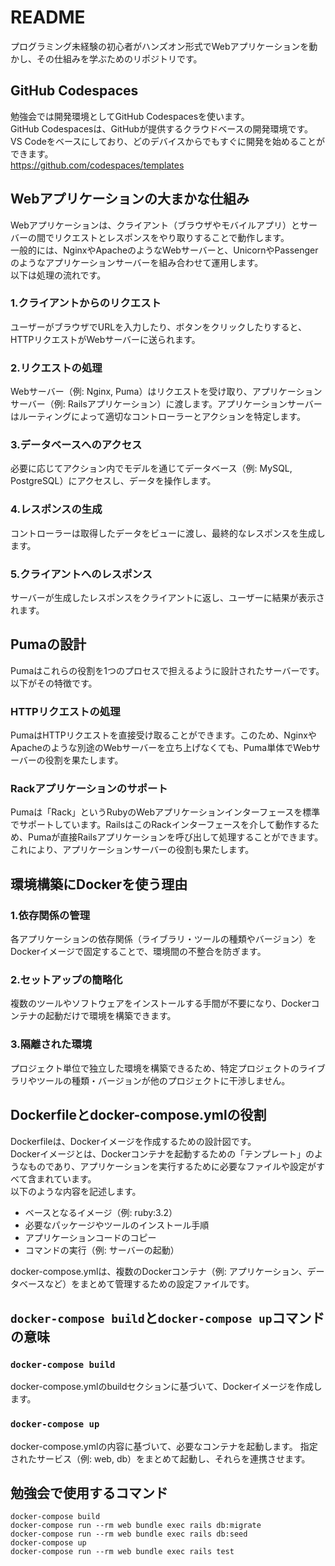 # README
プログラミング未経験の初心者がハンズオン形式でWebアプリケーションを動かし、その仕組みを学ぶためのリポジトリです。

## GitHub Codespaces
勉強会では開発環境としてGitHub Codespacesを使います。  
GitHub Codespacesは、GitHubが提供するクラウドベースの開発環境です。  
VS Codeをベースにしており、どのデバイスからでもすぐに開発を始めることができます。  
https://github.com/codespaces/templates

## Webアプリケーションの大まかな仕組み
Webアプリケーションは、クライアント（ブラウザやモバイルアプリ）とサーバーの間でリクエストとレスポンスをやり取りすることで動作します。  
一般的には、NginxやApacheのようなWebサーバーと、UnicornやPassengerのようなアプリケーションサーバーを組み合わせて運用します。  
以下は処理の流れです。

### 1.クライアントからのリクエスト
ユーザーがブラウザでURLを入力したり、ボタンをクリックしたりすると、HTTPリクエストがWebサーバーに送られます。

### 2.リクエストの処理
Webサーバー（例: Nginx, Puma）はリクエストを受け取り、アプリケーションサーバー（例: Railsアプリケーション）に渡します。アプリケーションサーバーはルーティングによって適切なコントローラーとアクションを特定します。

### 3.データベースへのアクセス
必要に応じてアクション内でモデルを通じてデータベース（例: MySQL, PostgreSQL）にアクセスし、データを操作します。

### 4.レスポンスの生成
コントローラーは取得したデータをビューに渡し、最終的なレスポンスを生成します。

### 5.クライアントへのレスポンス
サーバーが生成したレスポンスをクライアントに返し、ユーザーに結果が表示されます。

## Pumaの設計
Pumaはこれらの役割を1つのプロセスで担えるように設計されたサーバーです。以下がその特徴です。

### HTTPリクエストの処理
PumaはHTTPリクエストを直接受け取ることができます。このため、NginxやApacheのような別途のWebサーバーを立ち上げなくても、Puma単体でWebサーバーの役割を果たします。

### Rackアプリケーションのサポート
Pumaは「Rack」というRubyのWebアプリケーションインターフェースを標準でサポートしています。RailsはこのRackインターフェースを介して動作するため、Pumaが直接Railsアプリケーションを呼び出して処理することができます。これにより、アプリケーションサーバーの役割も果たします。

## 環境構築にDockerを使う理由

### 1.依存関係の管理
各アプリケーションの依存関係（ライブラリ・ツールの種類やバージョン）をDockerイメージで固定することで、環境間の不整合を防ぎます。

### 2.セットアップの簡略化
複数のツールやソフトウェアをインストールする手間が不要になり、Dockerコンテナの起動だけで環境を構築できます。

### 3.隔離された環境
プロジェクト単位で独立した環境を構築できるため、特定プロジェクトのライブラリやツールの種類・バージョンが他のプロジェクトに干渉しません。

## Dockerfileとdocker-compose.ymlの役割

Dockerfileは、Dockerイメージを作成するための設計図です。  
Dockerイメージとは、Dockerコンテナを起動するための「テンプレート」のようなものであり、アプリケーションを実行するために必要なファイルや設定がすべて含まれています。  
以下のような内容を記述します。
- ベースとなるイメージ（例: ruby:3.2）
- 必要なパッケージやツールのインストール手順
- アプリケーションコードのコピー
- コマンドの実行（例: サーバーの起動）

docker-compose.ymlは、複数のDockerコンテナ（例: アプリケーション、データベースなど）をまとめて管理するための設定ファイルです。

## `docker-compose build`と`docker-compose up`コマンドの意味
### `docker-compose build`
docker-compose.ymlのbuildセクションに基づいて、Dockerイメージを作成します。

### `docker-compose up`
docker-compose.ymlの内容に基づいて、必要なコンテナを起動します。
指定されたサービス（例: web, db）をまとめて起動し、それらを連携させます。

## 勉強会で使用するコマンド
```
docker-compose build
docker-compose run --rm web bundle exec rails db:migrate
docker-compose run --rm web bundle exec rails db:seed
docker-compose up
docker-compose run --rm web bundle exec rails test
```
